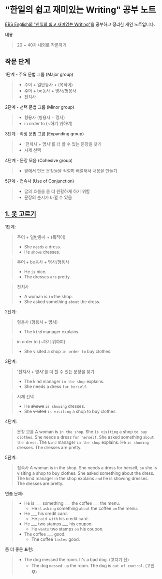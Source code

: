 # "한일의 쉽고 재미있는 Writing" 공부 노트
[EBS English의 "한일의 쉽고 재미있는 Writing"](https://www.ebse.co.kr/ebs/flz.AlcLessonList.laf?courseId=ER2012G0HIW01ZZ&mid=79&targetRow=1&rowsOfPage=100#)을 
공부하고 정리한 개인 노트입니다.

내용
> 20 ~ 40자 내외로 작문하기
## 작문 단계
1단계 - 주요 문법 그룹 (Major group)
> - 주어 + 일반동사 + (목적어)
> - 주어 + be동사 + 명사/형용사
> - 전치사

2단계 - 선택 문법 그룹 (Minor group)
> - 형용사 (형용사 + 명사)
> - in order to (~하기 위하여)

3단계 - 확장 문법 그룹 (Expanding group)
> - '전치사 + 명사'를 더 할 수 있는 문장을 찾기
> - 시제 선택

4단계 - 문장 모음 (Cohesive group)
> - 앞에서 만든 문장들을 적절히 배열해서 내용을 만들기

5단계 - 접속사 (Use of Conjunction)
> - 글의 흐름을 좀 더 원활하게 하기 위함
> - 문장의 순서가 바뀔 수 있음

## [1. 옷 고르기](http://www.ebse.co.kr/ebs/player.Player.laf?type=B&fId=ER2012G0HIW01ZZ&sId=ET2012G0HIW0101&tId=1&mode=0&view=&VODINF=&USRINF=&SECINF=&ETCINF=)
1단계:
> 주어 + 일반동사 + (목적어)
> - She `needs` a dress.
> - He `shows` dresses.

> 주어 + be동사 + 명사/형용사
> - He `is` nice.
> - The dresses `are` pretty.

> 전치사
> - A woman is `in` the shop.
> - She asked something `about` the dress.

2단계:
> 형용사 (형용사 + 명사)
> - The `kind` manager explains.

> in order to (~하기 위하여)
> - She visited a shop `in order to` buy clothes.

3단계:
> '전치사 + 명사'를 더 할 수 있는 문장을 찾기
> - The kind manager `in the shop` explains.
> - She needs a dress `for herself`.

> 시제 선택
> - He ~~shows~~ `is showing` dresses.
> - She ~~visited~~ `is visiting` a shop to buy clothes.

4단계:
> 문장 모음
> A woman is `in the shop`. 
> She `is visiting` a shop `to buy clothes`.
> She needs a dress `for herself`.
> She asked something `about the dress`.
> The `kind` manager `in the shop` explains.
> He `is showing` dresses.
> The dresses are pretty.

5단계:
> 접속사
> A woman is in the shop.
> She needs a dress for herself, `so` she is visiting a shop to buy clothes.
> She asked something about the dress.
> The kind manager in the shop explains `and` he is showing dresses.
> The dresses are pretty.

연습 문제:
> - He is ___ something ___ the coffee ___ the menu.
>    - He is `asking` something `about` the coffee `on` the menu.
> - He ___ his credit card.
>    - He `paid with` his credit card.
> - He ___ two stamps ___ his coupon.
>    - He `wants` two stamps `on` his coupon.
> - The coffee ___ good.
>    - The coffee `tastes` good.

좀 더 좋은 표현: 
> - The dog messed the room. It's a bad dog. (고치기 전)
>    - The dog `messed up` the room. The dog is `out of control`. (고친 후)
